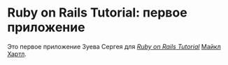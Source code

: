 # Ruby on Rails Tutorial: первое приложение

Это первое приложение Зуева Сергея для
[*Ruby on Rails Tutorial*](http://railstutorial.org/)
 [Майкл Хартл](http://michaelhartl.com/).